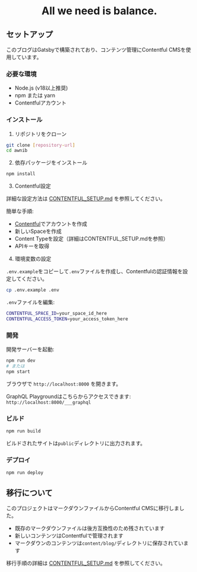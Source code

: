 <h1 align="center">
  All we need is balance.
</h1>

## セットアップ

このブログはGatsbyで構築されており、コンテンツ管理にContentful CMSを使用しています。

### 必要な環境

- Node.js (v18以上推奨)
- npm または yarn
- Contentfulアカウント

### インストール

1. リポジトリをクローン

```bash
git clone [repository-url]
cd awnib
```

2. 依存パッケージをインストール

```bash
npm install
```

3. Contentful設定

詳細な設定方法は [CONTENTFUL_SETUP.md](./CONTENTFUL_SETUP.md) を参照してください。

簡単な手順:
- [Contentful](https://www.contentful.com/)でアカウントを作成
- 新しいSpaceを作成
- Content Typeを設定（詳細はCONTENTFUL_SETUP.mdを参照）
- APIキーを取得

4. 環境変数の設定

`.env.example`をコピーして`.env`ファイルを作成し、Contentfulの認証情報を設定してください。

```bash
cp .env.example .env
```

`.env`ファイルを編集:
```bash
CONTENTFUL_SPACE_ID=your_space_id_here
CONTENTFUL_ACCESS_TOKEN=your_access_token_here
```

### 開発

開発サーバーを起動:

```bash
npm run dev
# または
npm start
```

ブラウザで `http://localhost:8000` を開きます。

GraphQL Playgroundはこちらからアクセスできます: `http://localhost:8000/___graphql`

### ビルド

```bash
npm run build
```

ビルドされたサイトは`public`ディレクトリに出力されます。

### デプロイ

```bash
npm run deploy
```

## 移行について

このプロジェクトはマークダウンファイルからContentful CMSに移行しました。
- 既存のマークダウンファイルは後方互換性のため残されています
- 新しいコンテンツはContentfulで管理されます
- マークダウンのコンテンツは`content/blog/`ディレクトリに保存されています

移行手順の詳細は [CONTENTFUL_SETUP.md](./CONTENTFUL_SETUP.md) を参照してください。